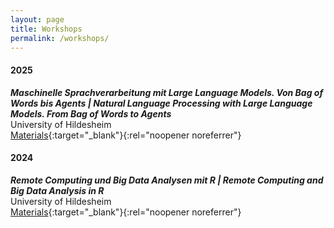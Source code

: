 ```yaml
---
layout: page
title: Workshops
permalink: /workshops/
---
```

#### 2025
**_Maschinelle Sprachverarbeitung mit Large Language Models. Von Bag of Words bis Agents |
Natural Language Processing with Large Language Models. From Bag of Words to Agents_**\
University of Hildesheim\
[Materials](https://github.com/TimBMK/LLM-workshop-HI){:target="_blank"}{:rel="noopener noreferrer"}

#### 2024
**_Remote Computing und Big Data Analysen mit R | Remote Computing and Big Data Analysis in R_**\
University of Hildesheim\
[Materials](https://github.com/TimBMK/r-server-workshop){:target="_blank"}{:rel="noopener noreferrer"}